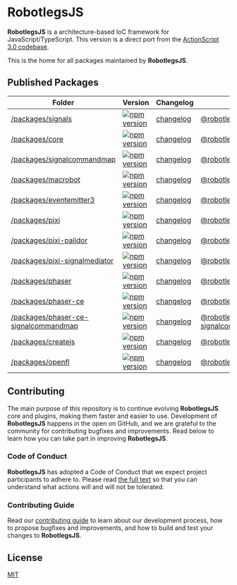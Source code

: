 # RobotlegsJS

**RobotlegsJS** is a architecture-based IoC framework for JavaScript/TypeScript. This
version is a direct port from the [ActionScript 3.0 codebase](https://github.com/robotlegs/robotlegs-framework).

This is the home for all packages maintained by **RobotlegsJS**.

## Published Packages

| Folder | Version | Changelog | Package |
| ------ | ------- | --------- | ------- |
| [/packages/signals](./packages/signals/) | [![npm version](https://badge.fury.io/js/%40robotlegsjs%2Fsignals.svg)](https://badge.fury.io/js/%40robotlegsjs%2Fsignals) | [changelog](./packages/signals/CHANGELOG.md) | [@robotlegsjs/signals](https://www.npmjs.com/package/@robotlegsjs/signals) |
| [/packages/core](./packages/core/) | [![npm version](https://badge.fury.io/js/%40robotlegsjs%2Fcore.svg)](https://badge.fury.io/js/%40robotlegsjs%2Fcore) | [changelog](./packages/core/CHANGELOG.md) | [@robotlegsjs/core](https://www.npmjs.com/package/@robotlegsjs/core) |
| [/packages/signalcommandmap](./packages/signalcommandmap/) | [![npm version](https://badge.fury.io/js/%40robotlegsjs%2Fsignalcommandmap.svg)](https://badge.fury.io/js/%40robotlegsjs%2Fsignalcommandmap) | [changelog](./packages/signalcommandmap/CHANGELOG.md) | [@robotlegsjs/signalcommandmap](https://www.npmjs.com/package/@robotlegsjs/signalcommandmap) |
| [/packages/macrobot](./packages/macrobot/) | [![npm version](https://badge.fury.io/js/%40robotlegsjs%2Fmacrobot.svg)](https://badge.fury.io/js/%40robotlegsjs%2Fmacrobot) | [changelog](./packages/macrobot/CHANGELOG.md) | [@robotlegsjs/macrobot](https://www.npmjs.com/package/@robotlegsjs/macrobot) |
| [/packages/eventemitter3](./packages/eventemitter3/) | [![npm version](https://badge.fury.io/js/%40robotlegsjs%2Feventemitter3.svg)](https://badge.fury.io/js/%40robotlegsjs%2Feventemitter3) | [changelog](./packages/eventemitter3/CHANGELOG.md) | [@robotlegsjs/eventemitter3](https://www.npmjs.com/package/@robotlegsjs/eventemitter3) |
| [/packages/pixi](./packages/pixi/) | [![npm version](https://badge.fury.io/js/%40robotlegsjs%2Fpixi.svg)](https://badge.fury.io/js/%40robotlegsjs%2Fpixi) | [changelog](./packages/pixi/CHANGELOG.md) | [@robotlegsjs/pixi](https://www.npmjs.com/package/@robotlegsjs/pixi) |
| [/packages/pixi-palidor](./packages/pixi-palidor/) | [![npm version](https://badge.fury.io/js/%40robotlegsjs%2Fpixi-palidor.svg)](https://badge.fury.io/js/%40robotlegsjs%2Fpixi-palidor) | [changelog](./packages/pixi-palidor/CHANGELOG.md) | [@robotlegsjs/pixi-palidor](https://www.npmjs.com/package/@robotlegsjs/pixi-palidor) |
| [/packages/pixi-signalmediator](./packages/pixi-signalmediator/) | [![npm version](https://badge.fury.io/js/%40robotlegsjs%2Fpixi-signalmediator.svg)](https://badge.fury.io/js/%40robotlegsjs%2Fpixi-signalmediator) | [changelog](./packages/pixi-signalmediator/CHANGELOG.md) | [@robotlegsjs/pixi-signalmediator](https://www.npmjs.com/package/@robotlegsjs/pixi-signalmediator) |
| [/packages/phaser](./packages/phaser/) | [![npm version](https://badge.fury.io/js/%40robotlegsjs%2Fphaser.svg)](https://badge.fury.io/js/%40robotlegsjs%2Fphaser) | [changelog](./packages/phaser/CHANGELOG.md) | [@robotlegsjs/phaser](https://www.npmjs.com/package/@robotlegsjs/phaser) |
| [/packages/phaser-ce](./packages/phaser-ce/) | [![npm version](https://badge.fury.io/js/%40robotlegsjs%2Fphaser-ce.svg)](https://badge.fury.io/js/%40robotlegsjs%2Fphaser-ce) | [changelog](./packages/phaser-ce/CHANGELOG.md) | [@robotlegsjs/phaser-ce](https://www.npmjs.com/package/@robotlegsjs/phaser-ce) |
| [/packages/phaser-ce-signalcommandmap](./packages/phaser-ce-signalcommandmap/) | [![npm version](https://badge.fury.io/js/%40robotlegsjs%2Fphaser-ce-signalcommandmap.svg)](https://badge.fury.io/js/%40robotlegsjs%2Fphaser-ce-signalcommandmap) | [changelog](./packages/phaser-ce-signalcommandmap/CHANGELOG.md) | [@robotlegsjs/phaser-ce-signalcommandmap](https://www.npmjs.com/package/@robotlegsjs/phaser-ce-signalcommandmap) |
| [/packages/createjs](./packages/createjs/) | [![npm version](https://badge.fury.io/js/%40robotlegsjs%2Fcreatejs.svg)](https://badge.fury.io/js/%40robotlegsjs%2Fcreatejs) | [changelog](./packages/createjs/CHANGELOG.md) | [@robotlegsjs/createjs](https://www.npmjs.com/package/@robotlegsjs/createjs) |
| [/packages/openfl](./packages/openfl/) | [![npm version](https://badge.fury.io/js/%40robotlegsjs%2Fopenfl.svg)](https://badge.fury.io/js/%40robotlegsjs%2Fopenfl) | [changelog](./packages/openfl/CHANGELOG.md) | [@robotlegsjs/openfl](https://www.npmjs.com/package/@robotlegsjs/openfl) |

## Contributing

The main purpose of this repository is to continue evolving **RobotlegsJS** core and plugins, making them faster and easier to use. Development of **RobotlegsJS** happens in the open on GitHub, and we are grateful to the community for contributing bugfixes and improvements. Read below to learn how you can take part in improving **RobotlegsJS**.

### Code of Conduct

**RobotlegsJS** has adopted a Code of Conduct that we expect project participants to adhere to. Please read [the full text](https://github.com/RobotlegsJS/Robotlegs/tree/master/.github/CODE_OF_CONDUCT.md) so that you can understand what actions will and will not be tolerated.

### Contributing Guide

Read our [contributing guide](https://github.com/RobotlegsJS/Robotlegs/tree/master/.github/CONTRIBUTING.md) to learn about our development process, how to propose bugfixes and improvements, and how to build and test your changes to **RobotlegsJS**.

## License

[MIT](LICENSE)